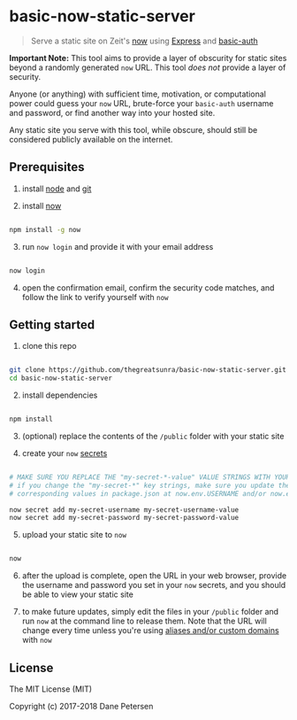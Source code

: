 # basic-now-static-server

> Serve a static site on Zeit's [now](https://zeit.co/now) using [Express](https://expressjs.com/) and [basic-auth](https://github.com/jshttp/basic-auth)

**Important Note:** This tool aims to provide a layer of obscurity for static sites beyond a randomly generated `now` URL. This tool _does not_ provide a layer of security.

Anyone (or anything) with sufficient time, motivation, or computational power could guess your `now` URL, brute-force your `basic-auth` username and password, or find another way into your hosted site.

Any static site you serve with this tool, while obscure, should still be considered publicly available on the internet.

## Prerequisites

1) install [node](https://nodejs.org/en/) and [git](https://git-scm.com/downloads)

2) install [now](https://zeit.co/docs/getting-started/installing-now)

```bash

npm install -g now

```
3) run `now login` and provide it with your email address
```bash

now login

```

4) open the confirmation email, confirm the security code matches, and follow the link to verify yourself with `now`

## Getting started

1) clone this repo

```bash

git clone https://github.com/thegreatsunra/basic-now-static-server.git
cd basic-now-static-server

```

2) install dependencies

```bash

npm install

```

3) (optional) replace the contents of the `/public` folder with your static site

4) create your `now` [secrets](https://zeit.co/docs/features/env-and-secrets#securing-env-variables-using-secrets)

```bash

# MAKE SURE YOU REPLACE THE "my-secret-*-value" VALUE STRINGS WITH YOUR OWN UNIQUE VALUES
# if you change the "my-secret-*" key strings, make sure you update their
# corresponding values in package.json at now.env.USERNAME and/or now.env.PASSWORD

now secret add my-secret-username my-secret-username-value
now secret add my-secret-password my-secret-password-value

```

5) upload your static site to `now`

```bash

now

```

6) after the upload is complete, open the URL in your web browser, provide the username and password you set in your `now` secrets, and you should be able to view your static site

7) to make future updates, simply edit the files in your `/public` folder and run `now` at the command line to release them. Note that the URL will change every time unless you're using [aliases and/or custom domains](https://zeit.co/docs/features/aliases) with `now`

## License

The MIT License (MIT)

Copyright (c) 2017-2018 Dane Petersen
